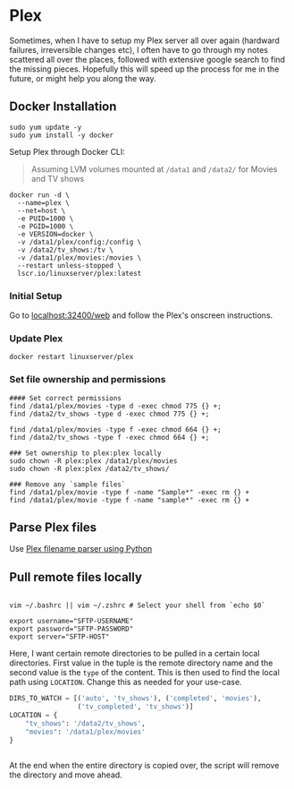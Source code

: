 # Plex

Sometimes, when I have to setup my Plex server all over again (hardward failures, irreversible changes etc), I often have to go through my notes scattered all over the places, followed with extensive google search to find the missing pieces. Hopefully this will speed up the process for me in the future, or might help you along the way.

## Docker Installation

```shell
sudo yum update -y
sudo yum install -y docker
```

Setup Plex through Docker CLI:
> Assuming LVM volumes mounted at `/data1` and `/data2/` for Movies and TV shows

```shell
docker run -d \
  --name=plex \
  --net=host \
  -e PUID=1000 \
  -e PGID=1000 \
  -e VERSION=docker \
  -v /data1/plex/config:/config \
  -v /data2/tv_shows:/tv \
  -v /data1/plex/movies:/movies \
  --restart unless-stopped \
  lscr.io/linuxserver/plex:latest
```

### Initial Setup
Go to [localhost:32400/web](localhost:32400/web) and follow the Plex's onscreen instructions.


### Update Plex

```
docker restart linuxserver/plex
```

### Set file ownership and permissions
```shell
#### Set correct permissions
find /data1/plex/movies -type d -exec chmod 775 {} +;
find /data2/tv_shows -type d -exec chmod 775 {} +;

find /data1/plex/movies -type f -exec chmod 664 {} +;
find /data2/tv_shows -type f -exec chmod 664 {} +;

### Set ownership to plex:plex locally
sudo chown -R plex:plex /data1/plex/movies
sudo chown -R plex:plex /data2/tv_shows/

### Remove any `sample files`
find /data1/plex/movie -type f -name "Sample*" -exec rm {} +
find /data1/plex/movie -type f -name "sample*" -exec rm {} +
```

## Parse Plex files

Use [Plex filename parser using Python](https://github.com/shreyasgaonkar/Plex-filename-parser)


## Pull remote files locally
```shell

vim ~/.bashrc || vim ~/.zshrc # Select your shell from `echo $0`

export username="SFTP-USERNAME"
export password="SFTP-PASSWORD"
export server="SFTP-HOST"
```

Here, I want certain remote directories to be pulled in a certain local directories. First value in the tuple is the remote directory name and the second value is the `type` of the content. This is then used to find the local path using `LOCATION`. Change this as needed for your use-case.

```python
DIRS_TO_WATCH = [('auto', 'tv_shows'), ('completed', 'movies'),
                 ('tv_completed', 'tv_shows')]
LOCATION = {
    "tv_shows": '/data2/tv_shows',
    "movies": '/data1/plex/movies'
}
   
```

At the end when the entire directory is copied over, the script will remove the directory and move ahead.